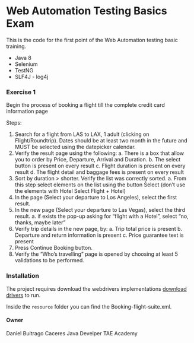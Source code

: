 # Web Automation Testing Basics Exam

This is the code for the first point of the Web Automation testing basic training.

  - Java 8
  - Selenium
  - TestNG
  - SLF4J - log4j

### Exercise 1 

Begin the process of booking a flight till the complete credit card information page

Steps:

1. Search for a flight from LAS to LAX, 1 adult (clicking on Flight/Roundtrip). Dates should be at
least two month in the future and ​MUST​ be selected using the datepicker calendar.
2. Verify the result page using the following:
a. There is a box that allow you to order by Price, Departure, Arrival and Duration.
b. The select button is present on every result
c. Flight duration is present on every result
d. The flight detail and baggage fees is present on every result
3. Sort by duration > shorter. Verify the list was correctly sorted.
a. From this step select elements on the list using the button ​Select ​ (don’t use the
elements with Hotel ​Select Flight + Hotel​)
4. In the page (Select your departure to Los Angeles), select the first result.
5. In the new page (Select your departure to Las Vegas), select the third result.
a. if exists the pop-up asking for “flight with a Hotel”, select “no, thanks, maybe later”
6. Verify trip details in the new page, by:
a. Trip total price is present
b. Departure and return information is present
c. Price guarantee text is present
7. Press Continue Booking button.
8. Verify the “Who’s travelling” page is opened by choosing at least 5 validations to be
performed.

### Installation

The project requires download the webdrivers implementations [download drivers](https://www.selenium.dev/downloads/#browsersCollapse) to run.

Inside the ```resource```  folder you can find the Booking-flight-suite.xml.

#### Owner

Daniel Buitrago Caceres
Java Develper
TAE Academy



